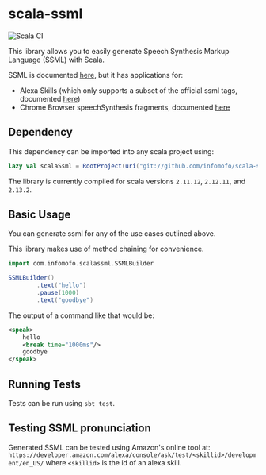scala-ssml
==========

![Scala CI](https://github.com/infomofo/scala-ssml/workflows/Scala%20CI/badge.svg)

This library allows you to easily generate Speech Synthesis Markup Language (SSML) with Scala.

SSML is documented [here](http://www.w3.org/TR/speech-synthesis),
 but it has applications for:

- Alexa Skills (which only supports a subset of the official ssml tags, documented [here](https://developer.amazon.com/docs/custom-skills/speech-synthesis-markup-language-ssml-reference.html))
- Chrome Browser speechSynthesis fragments, documented [here](https://developer.chrome.com/extensions/tts)

Dependency
----------

This dependency can be imported into any scala project using:

```scala
lazy val scalaSsml = RootProject(uri("git://github.com/infomofo/scala-ssml.git#v0.4.0"))
```

The library is currently compiled for scala versions `2.11.12`, `2.12.11`, and `2.13.2`.

Basic Usage
------------

You can generate ssml for any of the use cases outlined above.

This library makes use of method chaining for convenience.

```scala
import com.infomofo.scalassml.SSMLBuilder

SSMLBuilder()
        .text("hello")
        .pause(1000)
        .text("goodbye")
```

The output of a command like that would be:
```xml
<speak>
    hello
    <break time="1000ms"/>
    goodbye
</speak>
```

Running Tests
-------------

Tests can be run using `sbt test`.

Testing SSML pronunciation
--------------------------

Generated SSML can be tested using Amazon's online tool at:
`https://developer.amazon.com/alexa/console/ask/test/<skillid>/development/en_US/`
where `<skillid>` is the id of an alexa skill.
